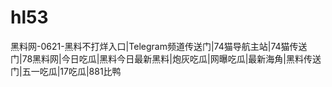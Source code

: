 # hl53
黑料网-0621-黑料不打烊入口|Telegram频道传送门|74猫导航主站|74猫传送门|78黑料网|今日吃瓜|黑料今日最新黑料|炮灰吃瓜|网曝吃瓜|最新海角|黑料传送门|五一吃瓜|17吃瓜|881比鸭
